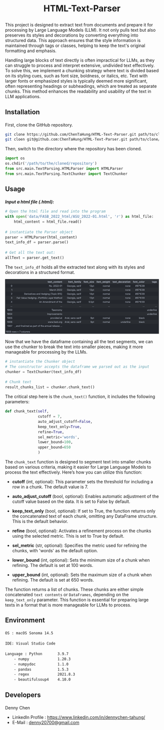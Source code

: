 <h1><p align = 'center'><strong> HTML-Text-Parser</strong> </p></h1>

This project is designed to extract text from documents and prepare it for processing by Large Language Models (LLM). It not only pulls text but also preserves its styles and decorations by converting everything into structured data. This approach ensures that the style information is maintained through tags or classes, helping to keep the text's original formatting and emphasis.

Handling large blocks of text directly is often impractical for LLMs, as they can struggle to process and interpret extensive, undivided text effectively. To solve this, we implement a chunking strategy where text is divided based on its styling cues, such as font size, boldness, or italics, etc. Text with larger fonts or emphasized styles is typically deemed more significant, often representing headings or subheadings, which are treated as separate chunks. This method enhances the readability and usability of the text in LLM applications.

<h2><p><b>Installation</b></p></h2>

First, clone the GitHub repository.

```zsh
git clone https://github.com/ChenTaHung/HTML-Text-Parser.git path/to/clone/the/repository # HTTPS
git cloen git@github.com:ChenTaHung/HTML-Text-Parser.git path/to/clone/the/repository # SSH
```

Then, switch to the directory where the repository has been cloned.

```python
import os
os.chdir('/path/to/the/cloned/repository')
from src.main.TextParsing.HTMLParser import HTMLParser
from src.main.TextParsing.TextChunker import TextChunker
```

<h2><p><b>Usage</b></p></h2>

**_Input a html file (.html):_**

```python
# Open the html file and read into the program
with open('data/FASB_2022_html/ASU_2022-01.html', 'r') as html_file:
    html_content = html_file.read()

# instantiate the Parser object
parser = HTMLParser(html_content)
text_info_df = parser.parse()

# Get all the text out:
allText = parser.get_text()
```

The `text_info_df` holds all the extracted text along with its styles and decorations in a structured format.

<p align = 'center'><img src = 'https://github.com/ChenTaHung/HTML-Text-Parser/blob/main/doc/images/text_info_df.png' alt = 'Image' style = 'width: 800px'/></p>


Now that we have the dataframe containing all the text segments, we can use the chunker to break the text into smaller pieces, making it more manageable for processing by the LLMs.

```python
# instantiate the Chunker object
# The constructor accepts the dataframe we parsed out as the input
chunker = TextChunker(text_info_df)

# Chunk text
result_chunks_list = chunker.chunk_text()
```


The critical step here is the `chunk_text()` function, it includes the following parameters:

```python
def chunk_text(self, 
               cutoff = 7, 
               auto_adjust_cutoff=False, 
               keep_text_only=True, 
               refine=True, 
               sel_metric='words', 
               lower_bound=100, 
               upper_bound=650
               )
```

The `chunk_text` function is designed to segment text into smaller chunks based on various criteria, making it easier for Large Language Models to process the text effectively. Here’s how you can utilize this function:

- **cutoff** (int, optional): This parameter sets the threshold for including a row in a chunk. The default value is 7.
  
- **auto_adjust_cutoff** (bool, optional): Enables automatic adjustment of the cutoff value based on the data. It is set to False by default.

- **keep_text_only** (bool, optional): If set to True, the function returns only the concatenated text of each chunk, omitting any DataFrame structure. This is the default behavior.

- **refine** (bool, optional): Activates a refinement process on the chunks using the selected metric. This is set to True by default.

- **sel_metric** (str, optional): Specifies the metric used for refining the chunks, with 'words' as the default option.

- **lower_bound** (int, optional): Sets the minimum size of a chunk when refining. The default is set at 100 words.

- **upper_bound** (int, optional): Sets the maximum size of a chunk when refining. The default is set at 650 words.

The function returns a list of chunks. These chunks are either simple concatenated `text contents` or `DataFrames`, depending on the `keep_text_only` parameter. This function is essential for preparing large texts in a format that is more manageable for LLMs to process.

<h2><p><b>Environment</b></p></h2>

```bash
OS : macOS Sonoma 14.5

IDE: Visual Studio Code 

Language : Python       3.9.7 
    - numpy             1.20.3
    - numpydoc          1.1.0
    - pandas            1.5.3
    - regex             2021.8.3
    - beautifulsoup4    4.10.0
```

<h2><p><b>Developers</b></p></h2>

Denny Chen
   -  LinkedIn Profile : https://www.linkedin.com/in/dennychen-tahung/
   -  E-Mail : denny20700@gmail.com
